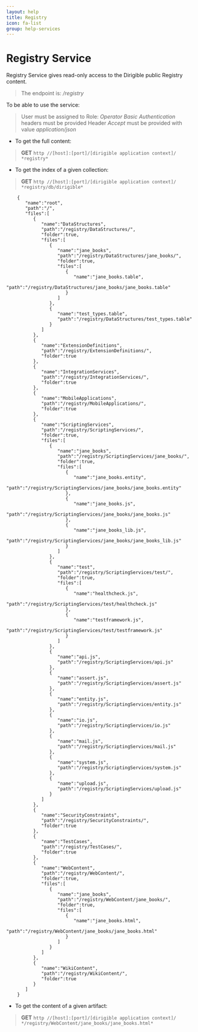 ```yaml
---
layout: help
title: Registry
icon: fa-list
group: help-services
---
```


Registry Service
===

Registry Service gives read-only access to the Dirigible public Registry content.

> The endpoint is: */registry*

To be able to use the service:

> User must be assigned to Role: *Operator*
> *Basic Authentication* headers must be provided
> Header *Accept* must be provided with value *application/json*

* To get the full content:

> **GET** `http //[host]:[port]/[dirigible application context]/ *registry*`


* To get the index of a given collection:

> **GET** `http //[host]:[port]/[dirigible application context]/ *registry/db/dirigible*`

		{
		   "name":"root",
		   "path":"/",
		   "files":[  
		      {  
		         "name":"DataStructures",
		         "path":"/registry/DataStructures/",
		         "folder":true,
		         "files":[  
		            {  
		               "name":"jane_books",
		               "path":"/registry/DataStructures/jane_books/",
		               "folder":true,
		               "files":[  
		                  {  
		                     "name":"jane_books.table",
		                     "path":"/registry/DataStructures/jane_books/jane_books.table"
		                  }
		               ]
		            },
		            {  
		               "name":"test_types.table",
		               "path":"/registry/DataStructures/test_types.table"
		            }
		         ]
		      },
		      {  
		         "name":"ExtensionDefinitions",
		         "path":"/registry/ExtensionDefinitions/",
		         "folder":true
		      },
		      {  
		         "name":"IntegrationServices",
		         "path":"/registry/IntegrationServices/",
		         "folder":true
		      },
		      {  
		         "name":"MobileApplications",
		         "path":"/registry/MobileApplications/",
		         "folder":true
		      },
		      {  
		         "name":"ScriptingServices",
		         "path":"/registry/ScriptingServices/",
		         "folder":true,
		         "files":[  
		            {  
		               "name":"jane_books",
		               "path":"/registry/ScriptingServices/jane_books/",
		               "folder":true,
		               "files":[  
		                  {  
		                     "name":"jane_books.entity",
		                     "path":"/registry/ScriptingServices/jane_books/jane_books.entity"
		                  },
		                  {  
		                     "name":"jane_books.js",
		                     "path":"/registry/ScriptingServices/jane_books/jane_books.js"
		                  },
		                  {  
		                     "name":"jane_books_lib.js",
		                     "path":"/registry/ScriptingServices/jane_books/jane_books_lib.js"
		                  }
		               ]
		            },
		            {  
		               "name":"test",
		               "path":"/registry/ScriptingServices/test/",
		               "folder":true,
		               "files":[  
		                  {  
		                     "name":"healthcheck.js",
		                     "path":"/registry/ScriptingServices/test/healthcheck.js"
		                  },
		                  {  
		                     "name":"testframework.js",
		                     "path":"/registry/ScriptingServices/test/testframework.js"
		                  }
		               ]
		            },
		            {  
		               "name":"api.js",
		               "path":"/registry/ScriptingServices/api.js"
		            },
		            {  
		               "name":"assert.js",
		               "path":"/registry/ScriptingServices/assert.js"
		            },
		            {  
		               "name":"entity.js",
		               "path":"/registry/ScriptingServices/entity.js"
		            },
		            {  
		               "name":"io.js",
		               "path":"/registry/ScriptingServices/io.js"
		            },
		            {  
		               "name":"mail.js",
		               "path":"/registry/ScriptingServices/mail.js"
		            },
		            {  
		               "name":"system.js",
		               "path":"/registry/ScriptingServices/system.js"
		            },
		            {  
		               "name":"upload.js",
		               "path":"/registry/ScriptingServices/upload.js"
		            }
		         ]
		      },
		      {  
		         "name":"SecurityConstraints",
		         "path":"/registry/SecurityConstraints/",
		         "folder":true
		      },
		      {  
		         "name":"TestCases",
		         "path":"/registry/TestCases/",
		         "folder":true
		      },
		      {  
		         "name":"WebContent",
		         "path":"/registry/WebContent/",
		         "folder":true,
		         "files":[  
		            {  
		               "name":"jane_books",
		               "path":"/registry/WebContent/jane_books/",
		               "folder":true,
		               "files":[  
		                  {  
		                     "name":"jane_books.html",
		                     "path":"/registry/WebContent/jane_books/jane_books.html"
		                  }
		               ]
		            }
		         ]
		      },
		      {  
		         "name":"WikiContent",
		         "path":"/registry/WikiContent/",
		         "folder":true
		      }
		   ]
		}


* To get the content of a given artifact:

> **GET** `http //[host]:[port]/[dirigible application context]/ */registry/WebContent/jane_books/jane_books.html*`

